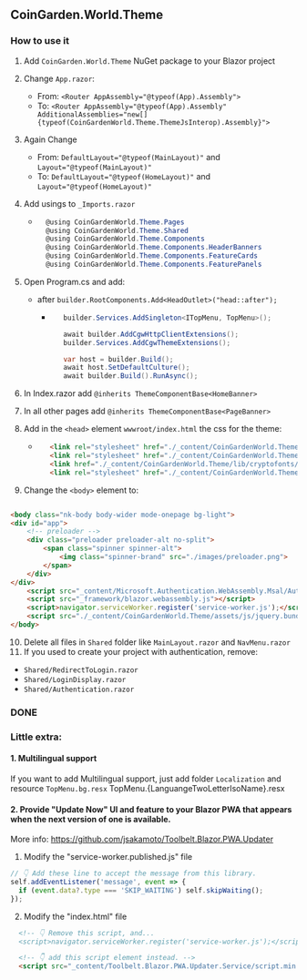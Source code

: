 ﻿## CoinGarden.World.Theme

### How to use it 

1. Add `CoinGarden.World.Theme` NuGet package to your Blazor project 
2. Change `App.razor`: 
   - From: `<Router AppAssembly="@typeof(App).Assembly">`
   - To: `<Router AppAssembly="@typeof(App).Assembly" AdditionalAssemblies="new[]{typeof(CoinGardenWorld.Theme.ThemeJsInterop).Assembly}">`
3. Again Change
   - From: `DefaultLayout="@typeof(MainLayout)"` and `Layout="@typeof(MainLayout)"`
   - To: `DefaultLayout="@typeof(HomeLayout)"` and `Layout="@typeof(HomeLayout)"`

4. Add usings to `_Imports.razor`
   -  ```c#
		@using CoinGardenWorld.Theme.Pages
		@using CoinGardenWorld.Theme.Shared
		@using CoinGardenWorld.Theme.Components
		@using CoinGardenWorld.Theme.Components.HeaderBanners
		@using CoinGardenWorld.Theme.Components.FeatureCards
		@using CoinGardenWorld.Theme.Components.FeaturePanels
		```
5. Open Program.cs and add: 
	- after `builder.RootComponents.Add<HeadOutlet>("head::after");`
	   - ```c#
			builder.Services.AddSingleton<ITopMenu, TopMenu>();

			await builder.AddCgwHttpClientExtensions();
			builder.Services.AddCgwThemeExtensions();

			var host = builder.Build();
			await host.SetDefaultCulture();
			await builder.Build().RunAsync();
			```
6. In Index.razor add `@inherits ThemeComponentBase<HomeBanner>`
7. In all other pages add `@inherits ThemeComponentBase<PageBanner>` 
8. Add in the `<head>` element `wwwroot/index.html` the css for the theme:
   - ```html		
		<link rel="stylesheet" href="./_content/CoinGardenWorld.Theme/assets/css/vendor.bundle.css?ver=210">
		<link rel="stylesheet" href="./_content/CoinGardenWorld.Theme/assets/css/style-zinnia.css?ver=210">
		<link href="./_content/CoinGardenWorld.Theme/lib/cryptofonts/cryptofont/cryptofont.css" rel="stylesheet" />
		<link rel="stylesheet" href="./_content/CoinGardenWorld.Theme/assets/css/theme.css?ver=210">
	   ```
9. Change the `<body>` element to: 
```html

<body class="nk-body body-wider mode-onepage bg-light">
<div id="app">
    <!-- preloader -->
    <div class="preloader preloader-alt no-split">
        <span class="spinner spinner-alt">
            <img class="spinner-brand" src="./images/preloader.png">
        </span>
    </div>
</div>
	<script src="_content/Microsoft.Authentication.WebAssembly.Msal/AuthenticationService.js"></script>
	<script src="_framework/blazor.webassembly.js"></script>
	<script>navigator.serviceWorker.register('service-worker.js');</script>
	<script src="./_content/CoinGardenWorld.Theme/assets/js/jquery.bundle.js?ver=210"></script>
</body>
```
10. Delete all files in `Shared` folder like `MainLayout.razor` and `NavMenu.razor` 
10. If you used to create your project with authentication, remove:
   - `Shared/RedirectToLogin.razor` 
   - `Shared/LoginDisplay.razor`
   - `Shared/Authentication.razor`

### DONE

### Little extra: 
#### 1. Multilingual support
If you want to add Multilingual support, just add folder `Localization` and resource `TopMenu.bg.resx` TopMenu.{LanguangeTwoLetterIsoName}.resx
#### 2. Provide "Update Now" UI and feature to your Blazor PWA that appears when the next version of one is available.
More info: https://github.com/jsakamoto/Toolbelt.Blazor.PWA.Updater
1. Modify the "service-worker.published.js" file
```js
// 👇 Add these line to accept the message from this library.
self.addEventListener('message', event => { 
  if (event.data?.type === 'SKIP_WAITING') self.skipWaiting();
});
```
2. Modify the "index.html" file
```html
  <!-- 👇 Remove this script, and...
  <script>navigator.serviceWorker.register('service-worker.js');</script> -->

  <!-- 👇 add this script element instead. -->
  <script src="_content/Toolbelt.Blazor.PWA.Updater.Service/script.min.js"></script>
  ```